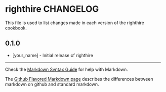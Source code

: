 righthire CHANGELOG
==========================

This file is used to list changes made in each version of the righthire cookbook.

0.1.0
-----
- [your_name] - Initial release of righthire

- - -
Check the [Markdown Syntax Guide](http://daringfireball.net/projects/markdown/syntax) for help with Markdown.

The [Github Flavored Markdown page](http://github.github.com/github-flavored-markdown/) describes the differences between markdown on github and standard markdown.
